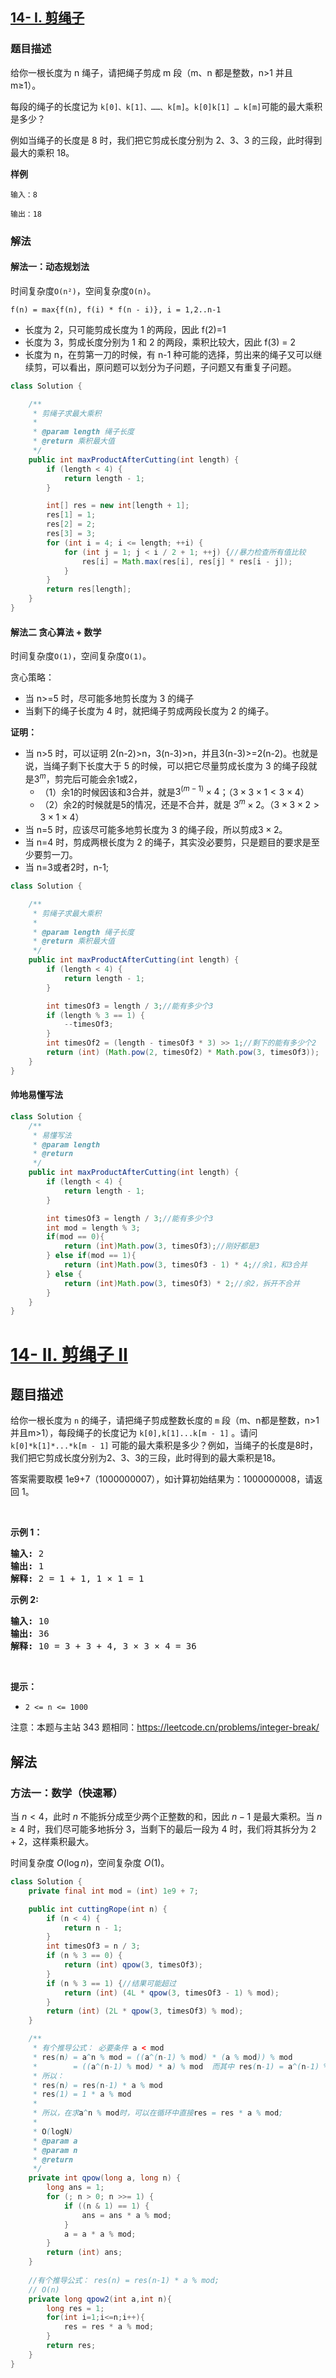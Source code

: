 ## [14- I. 剪绳子](https://leetcode.cn/problems/jian-sheng-zi-lcof/)


### 题目描述

给你一根长度为 n 绳子，请把绳子剪成 m 段（m、n 都是整数，n>1 并且 m≥1）。

每段的绳子的长度记为 `k[0]、k[1]、……、k[m]`。`k[0]k[1] … k[m]`可能的最大乘积是多少？

例如当绳子的长度是 8 时，我们把它剪成长度分别为 2、3、3 的三段，此时得到最大的乘积 18。

**样例**

```
输入：8

输出：18
```

### 解法

#### 解法一：动态规划法

时间复杂度`O(n²)`，空间复杂度`O(n)`。

```
f(n) = max{f(n), f(i) * f(n - i)}, i = 1,2..n-1
```

- 长度为 2，只可能剪成长度为 1 的两段，因此 f(2)=1
- 长度为 3，剪成长度分别为 1 和 2 的两段，乘积比较大，因此 f(3) = 2
- 长度为 n，在剪第一刀的时候，有 n-1 种可能的选择，剪出来的绳子又可以继续剪，可以看出，原问题可以划分为子问题，子问题又有重复子问题。

```java
class Solution {

    /**
     * 剪绳子求最大乘积
     *
     * @param length 绳子长度
     * @return 乘积最大值
     */
    public int maxProductAfterCutting(int length) {
        if (length < 4) {
            return length - 1;
        }

        int[] res = new int[length + 1];
        res[1] = 1;
        res[2] = 2;
        res[3] = 3;
        for (int i = 4; i <= length; ++i) {
            for (int j = 1; j < i / 2 + 1; ++j) {//暴力检查所有值比较
                res[i] = Math.max(res[i], res[j] * res[i - j]);
            }
        }
        return res[length];
    }
}
```

#### 解法二 贪心算法 + 数学

时间复杂度`O(1)`，空间复杂度`O(1)`。

贪心策略：

- 当 n>=5 时，尽可能多地剪长度为 3 的绳子
- 当剩下的绳子长度为 4 时，就把绳子剪成两段长度为 2 的绳子。

**证明：**

- 当 n>5 时，可以证明 2(n-2)>n，3(n-3)>n，并且3(n-3)>=2(n-2)。也就是说，当绳子剩下长度大于 5 的时候，可以把它尽量剪成长度为 3 的绳子段就是$3^m$，剪完后可能会余1或2，
    - （1）余1的时候因该和3合并，就是$3^{(m-1)} \times 4$；$（3 \times 3 \times 1 < 3 \times 4）$
    - （2）余2的时候就是5的情况，还是不合并，就是 $3^m \times 2$。$（3 \times 3 \times 2 > 3 \times 1 \times 4）$
- 当 n=5 时，应该尽可能多地剪长度为 3 的绳子段，所以剪成$3 \times 2$。
- 当 n=4 时，剪成两根长度为 2 的绳子，其实没必要剪，只是题目的要求是至少要剪一刀。
- 当 n=3或者2时，n-1;

```java
class Solution {

    /**
     * 剪绳子求最大乘积
     *
     * @param length 绳子长度
     * @return 乘积最大值
     */
    public int maxProductAfterCutting(int length) {
        if (length < 4) {
            return length - 1;
        }

        int timesOf3 = length / 3;//能有多少个3
        if (length % 3 == 1) {
            --timesOf3;
        }
        int timesOf2 = (length - timesOf3 * 3) >> 1;//剩下的能有多少个2
        return (int) (Math.pow(2, timesOf2) * Math.pow(3, timesOf3));
    }
}
```

#### 帅地易懂写法
```java
class Solution {
    /**
     * 易懂写法
     * @param length
     * @return
     */
    public int maxProductAfterCutting(int length) {
        if (length < 4) {
            return length - 1;
        }

        int timesOf3 = length / 3;//能有多少个3
        int mod = length % 3;
        if(mod == 0){
            return (int)Math.pow(3, timesOf3);//刚好都是3
        } else if(mod == 1){
            return (int)Math.pow(3, timesOf3 - 1) * 4;//余1，和3合并
        } else {
            return (int)Math.pow(3, timesOf3) * 2;//余2，拆开不合并
        }
    }
}
```

# [14- II. 剪绳子 II](https://leetcode.cn/problems/jian-sheng-zi-ii-lcof/)

## 题目描述

<!-- description:start -->

<p>给你一根长度为 <code>n</code> 的绳子，请把绳子剪成整数长度的 <code>m</code>&nbsp;段（m、n都是整数，n&gt;1并且m&gt;1），每段绳子的长度记为 <code>k[0],k[1]...k[m - 1]</code> 。请问 <code>k[0]*k[1]*...*k[m - 1]</code> 可能的最大乘积是多少？例如，当绳子的长度是8时，我们把它剪成长度分别为2、3、3的三段，此时得到的最大乘积是18。</p>

<p>答案需要取模 1e9+7（1000000007），如计算初始结果为：1000000008，请返回 1。</p>

<p>&nbsp;</p>

<p><strong>示例 1：</strong></p>

<pre><strong>输入: </strong>2
<strong>输出: </strong>1
<strong>解释: </strong>2 = 1 + 1, 1 &times; 1 = 1</pre>

<p><strong>示例&nbsp;2:</strong></p>

<pre><strong>输入: </strong>10
<strong>输出: </strong>36
<strong>解释: </strong>10 = 3 + 3 + 4, 3 &times;&nbsp;3 &times;&nbsp;4 = 36</pre>

<p>&nbsp;</p>

<p><strong>提示：</strong></p>

<ul>
	<li><code>2 &lt;= n &lt;= 1000</code></li>
</ul>

<p>注意：本题与主站 343 题相同：<a href="https://leetcode.cn/problems/integer-break/">https://leetcode.cn/problems/integer-break/</a></p>

<!-- description:end -->

## 解法

<!-- solution:start -->

### 方法一：数学（快速幂）

当 $n \lt 4$，此时 $n$ 不能拆分成至少两个正整数的和，因此 $n - 1$ 是最大乘积。当 $n \ge 4$ 时，我们尽可能多地拆分 $3$，当剩下的最后一段为 $4$ 时，我们将其拆分为 $2 + 2$，这样乘积最大。

时间复杂度 $O(\log n)$，空间复杂度 $O(1)$。

```java
class Solution {
    private final int mod = (int) 1e9 + 7;

    public int cuttingRope(int n) {
        if (n < 4) {
            return n - 1;
        }
        int timesOf3 = n / 3;
        if (n % 3 == 0) {
            return (int) qpow(3, timesOf3);
        }
        if (n % 3 == 1) {//结果可能超过
            return (int) (4L * qpow(3, timesOf3 - 1) % mod);
        }
        return (int) (2L * qpow(3, timesOf3) % mod);
    }

    /**
     * 有个推导公式： 必要条件 a < mod
     * res(n) = a^n % mod = ((a^(n-1) % mod) * (a % mod)) % mod
     *        = ((a^(n-1) % mod) * a) % mod  而其中 res(n-1) = a^(n-1) % mod
     * 所以：
     * res(n) = res(n-1) * a % mod
     * res(1) = 1 * a % mod
     * 
     * 所以，在求a^n % mod时，可以在循环中直接res = res * a % mod;
     * 
     * O(logN)
     * @param a
     * @param n
     * @return
     */
    private int qpow(long a, long n) {
        long ans = 1;
        for (; n > 0; n >>= 1) {
            if ((n & 1) == 1) {
                ans = ans * a % mod;
            }
            a = a * a % mod;
        }
        return (int) ans;
    }
    
    //有个推导公式： res(n) = res(n-1) * a % mod;
    // O(n)
    private long qpow2(int a,int n){
        long res = 1;
        for(int i=1;i<=n;i++){
            res = res * a % mod;
        }
        return res;
    }
}
```